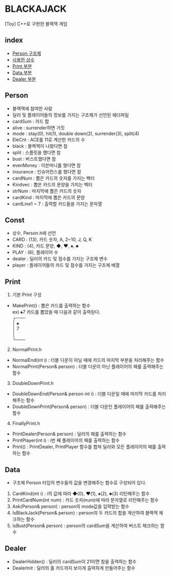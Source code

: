 # BLACKAJACK
[Toy] C++로 구현한 블랙잭 게임
## index

- [Person 구조체](##Person)
- [사용한 상수](##Const)
- [Print 부분](##Print)
- [Data 부분](##Data)
- [Dealer 부분](##Dealer)

## Person
- 블랙잭에 참여한 사람
- 딜러 및 플레이어들의 정보를 가지는 구조체가 선언된 헤더파일
- cardSum : 카드 합
- alive : surrender하면 거짓
- mode : stay(0), hit(1), double down(2), surrender(3), split(4)
- EleCnt : ACE를 11로 계산한 카드의 수
- black : 블랙잭이 나왔다면 참
- split : 스플릿을 했다면 참
- bust : 버스트했다면 참
- evenMoney : 이븐머니를 했다면 참
- insurance : 인슈어런스를 했다면 참
- cardNum : 뽑은 카드의 숫자를 가지는 벡터
- Kindvec : 뽑은 카드의 문양을 가지는 벡터
- strNum : 마지막에 뽑은 카드의 숫자
- cardKind : 마지막에 뽑은 카드의 문양
- cardLine1 ~ 7 : 출력할 카드들을 가지는 문자열

## Const
- 상수, Person.h에 선언
- CARD : (13), 카드 숫자, A, 2~10, J, Q, K
- KIND : (4), 카드 문양, ◆, ♥, ♠, ♣
- PLAY : (6), 플레이어 수
- dealer : 딜러의 카드 및 점수를 가지는 구조체 변수
- player : 플레이어들의 카드 및 점수를 가지는 구조체 배열

## Print
1. 기본 Print 구성
- MakePrint() : 뽑은 카드를 출력하는 함수  
ex) ♠7 카드를 뽑았을 때 다음과 같이 출력된다.  
┌───  
│ ♠  
│  7  
│    
└───  

2. NormalPrint.h
- NormalEnd(int i) : 더블 다운이 아닐 때에 카드의 마지막 부분을 처리해주는 함수
- NormalPrint(Person& person) : 더블 다운이 아닌 플레이어의 패를 출력해주는 함수

3. DoubleDownPrint.h
- DoubleDownEnd(Person& person int i) : 더블 다운일 때에 마지막 카드를 처리해주는 함수
- DoubleDownPrint(Person& person) : 더블 다운인 플레이어의 패를 출력해주는 함수

4. FinallyPrint.h
- PrintDealer(Person& person) : 딜러의 패를 출력하는 함수
- PrintPlayer(int i) : i번 째 플레이어의 패를 출력하는 함수
- Print() : PrintDealer, PrintPlayer 함수를 합쳐 딜러와 모든 플레이어의 패를 출력하는 함수

## Data
- 구조체 Person 타입의 변수들의 값을 변경해주는 함수로 구성되어 있다.
1. CardKind(int i) : i의 값에 따라 ◆(0), ♥(1), ♠(2), ♣(3) 리턴해주는 함수
2. PrintCardNum(int num) : 카드 숫자(num)에 따라 문자열로 리턴해주는 함수
3. Ask(Person& person) : person의 mode값을 입력받는 함수
4. IsBlackJack(Person& person) : person의 두 카드의 합을 계산하여 블랙잭 체크하는 함수
5. IsBust(Person& person) : person의 cardSum을 계산하여 버스트 체크하는 함수

## Dealer
- DealerHidden() : 딜러의 cardSum이 21이면 참을 출력하는 함수
- DealerInit : 딜러의 홀 카드까지 보이게 출력하게 만들어주는 함수
